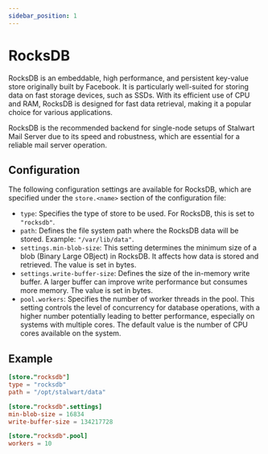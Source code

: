 ```yaml
---
sidebar_position: 1
---
```


# RocksDB

RocksDB is an embeddable, high performance, and persistent key-value store originally built by Facebook. It is particularly well-suited for storing data on fast storage devices, such as SSDs. With its efficient use of CPU and RAM, RocksDB is designed for fast data retrieval, making it a popular choice for various applications.

RocksDB is the recommended backend for single-node setups of Stalwart Mail Server due to its speed and robustness, which are essential for a reliable mail server operation.

## Configuration

The following configuration settings are available for RocksDB, which are specified under the `store.<name>` section of the configuration file:

- `type`: Specifies the type of store to be used. For RocksDB, this is set to `"rocksdb"`.
- `path`: Defines the file system path where the RocksDB data will be stored. Example: `"/var/lib/data"`.
- `settings.min-blob-size`: This setting determines the minimum size of a blob (Binary Large OBject) in RocksDB. It affects how data is stored and retrieved. The value is set in bytes.
- `settings.write-buffer-size`: Defines the size of the in-memory write buffer. A larger buffer can improve write performance but consumes more memory. The value is set in bytes.
- `pool.workers`: Specifies the number of worker threads in the pool. This setting controls the level of concurrency for database operations, with a higher number potentially leading to better performance, especially on systems with multiple cores. The default value is the number of CPU cores available on the system.

## Example

```toml
[store."rocksdb"]
type = "rocksdb"
path = "/opt/stalwart/data"

[store."rocksdb".settings]
min-blob-size = 16834
write-buffer-size = 134217728

[store."rocksdb".pool]
workers = 10
```
